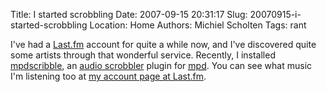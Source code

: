 Title: I started scrobbling
Date: 2007-09-15 20:31:17
Slug: 20070915-i-started-scrobbling
Location: Home
Authors: Michiel Scholten
Tags: rant

<p>I've had a <a href="http://last.fm">Last.fm</a> account for quite a while now, and I've discovered quite some artists through that wonderful service. Recently, I installed <a href="http://www.frob.nl/scribble.html">mpdscribble</a>, an <a href="http://www.last.fm/help/">audio scrobbler</a> plugin for <a href="http://www.musicpd.org/"><acronym title="Music Player Daemon">mpd</acronym></a>. You can see what music I'm listening too at <a href="http://www.last.fm/user/aquatix/">my account page at Last.fm</a>.</p>